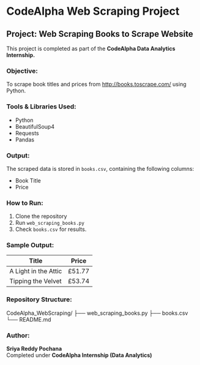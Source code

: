 # CodeAlpha Web Scraping Project

## Project: Web Scraping Books to Scrape Website
This project is completed as part of the **CodeAlpha Data Analytics Internship.**

### Objective:
To scrape book titles and prices from http://books.toscrape.com/ using Python.

### Tools & Libraries Used:
- Python
- BeautifulSoup4
- Requests
- Pandas

### Output:
The scraped data is stored in `books.csv`, containing the following columns:
- Book Title
- Price

### How to Run:
1. Clone the repository
2. Run `web_scraping_books.py`
3. Check `books.csv` for results.

### Sample Output:
| Title                           | Price |
|---------------------------------|-------|
| A Light in the Attic            | £51.77|
| Tipping the Velvet              | £53.74|

### Repository Structure:
CodeAlpha_WebScraping/
├── web_scraping_books.py
├── books.csv
└── README.md


### Author:
**Sriya Reddy Pochana**  
Completed under **CodeAlpha Internship (Data Analytics)**
